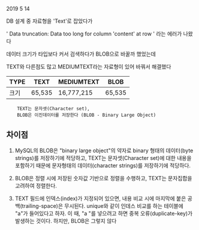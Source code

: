 2019 5 14

DB 설계 중 자료형을 'Text'로 잡았다가

' Data truncation: Data too long for column 'content' at row ' 라는 에러가 나왔다

데이터 크기가 타입보다 커서 검색하다가 BLOB으로 바꿀까 했었는데 

TEXT와 다른점도 많고 MEDIUMTEXT라는 자료형이 있어 바꿔서 해결했다


|TYPE|TEXT|MEDIUMTEXT|BLOB|
|----|----|----|----|
|크기|65,535|16,777,215|65,535|


        TEXT는 문자셋(Character set),
        BLOB은 이진데이터를 저장한다 (BLOB - Binary Large Object)


## 차이점

1. MySQL의 BLOB은 "binary large object"의 약자로 
binary 형태의 데이터(byte strings)를 저장하기에 적당하고, 
TEXT는 문자셋(Character set)에 대한 내용을 포함하기 때문에 
문자형태의 데이터(character strings)를 저장하기에 적당하다.


2. BLOB은 정렬 시에 저장된 숫자값 기반으로 정렬을 수행하고, 
TEXT는 문자집합을 고려하여 정렬한다.


3. TEXT 필드에 인덱스(index)가 지정되어 있으면, 
내용 비교 시에 마지막에 붙은 공백(trailing-space)은 무시된다. 
unique와 같이 인데스 비교를 하는 테이블에 "a"가 들어있다고 하자. 
이 때, "a "를 넣으려고 하면 중복 오류(duplicate-key)가 발생하는 것이다. 
하지만, BLOB은 그렇지 않다

